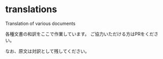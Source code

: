 # translations
Translation of various documents

各種文書の和訳をここで作業しています。
ご協力いただける方はPRをください。

なお、原文は対訳として残してください。
